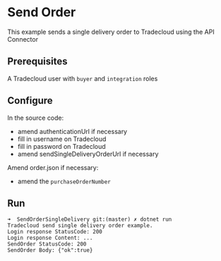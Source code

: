 # Send Order

This example sends a single delivery order to Tradecloud using the API Connector

## Prerequisites

A Tradecloud user with `buyer` and `integration` roles

## Configure

In the source code:
- amend authenticationUrl if necessary
- fill in username on Tradecloud
- fill in password on Tradecloud
- amend sendSingleDeliveryOrderUrl if necessary

Amend order.json if necessary:
- amend the `purchaseOrderNumber` 

## Run

```
➜  SendOrderSingleDelivery git:(master) ✗ dotnet run
Tradecloud send single delivery order example.
Login response StatusCode: 200
Login response Content: ...
SendOrder StatusCode: 200
SendOrder Body: {"ok":true}
```